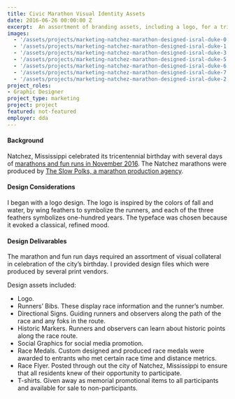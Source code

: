 ```yaml
---
title: Civic Marathon Visual Identity Assets
date: 2016-06-26 00:00:00 Z
excerpt:  An assortment of branding assets, including a logo, for a tricentennial celebration marathon for Natchez, Mississippi.
images:
  - '/assets/projects/marketing-natchez-marathon-designed-isral-duke-0.jpg'
  - '/assets/projects/marketing-natchez-marathon-designed-isral-duke-1.jpg'
  - '/assets/projects/marketing-natchez-marathon-designed-isral-duke-3.jpg'
  - '/assets/projects/marketing-natchez-marathon-designed-isral-duke-5.jpg'
  - '/assets/projects/marketing-natchez-marathon-designed-isral-duke-6.jpg'
  - '/assets/projects/marketing-natchez-marathon-designed-isral-duke-7.jpg'
  - '/assets/projects/marketing-natchez-marathon-designed-isral-duke-2.jpg'
project_roles:
- Graphic Designer
project_type: marketing
project: project
featured: not-featured
employer: dda
---
```

#### Background

Natchez, Mississippi celebrated its tricentennial birthday with several days of <a href="https://thenatchezhalf.itsyourrace.com/event.aspx?id=7774" title="Race Listing for The Natchez Half" target="_blank">marathons and fun runs in November 2016</a>. The Natchez marathons were produced by <a href="https://twitter.com/theslowpolks" title="The Slow Polks" tarhet="_blank">The Slow Polks, a marathon production agency</a>.

#### Design Considerations

I began with a logo design. The logo is inspired by the colors of fall and water, by wing feathers to symbolize the runners, and each of the three feathers symbolizes one-hundred years. The typeface was chosen because it evoked a classical, refined mood.

#### Design Delivarables

The marathon and fun run days required an assortment of visual collateral in celebration of the city’s birthday. I provided design files which were produced by several print vendors.

Design assets included:

- Logo.
- Runners’ Bibs. These display race information and the runner’s number.
- Directional Signs. Guiding runners and observers along the path of the race and any foks in the route.
- Historic Markers. Runners and observers can learn about historic points along the race route.
- Social Graphics for social media promotion.
- Race Medals. Custom designed and produced race medals were awarded to entrants who met certain race time and distance metrics.
- Race Flyer. Posted through out the city of Natchez, Mississippi to ensure that all residents knew of their opportunity to participate.
- T-shirts. Given away as memorial promotional items to all participants and available for sale to non-participants.